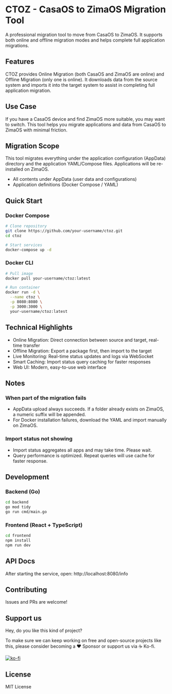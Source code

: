 <!--
 * @Author: a624669980@163.com a624669980@163.com
 * @Date: 2025-08-21 11:15:27
 * @LastEditors: a624669980@163.com a624669980@163.com
 * @LastEditTime: 2025-08-28 17:26:26
 * @FilePath: /CtoZ/README.md
 * @Description: 这是默认设置,请设置`customMade`, 打开koroFileHeader查看配置 进行设置: https://github.com/OBKoro1/koro1FileHeader/wiki/%E9%85%8D%E7%BD%AE
-->
# CTOZ - CasaOS to ZimaOS Migration Tool

A professional migration tool to move from CasaOS to ZimaOS. It supports both online and offline migration modes and helps complete full application migrations.

## Features

CTOZ provides Online Migration (both CasaOS and ZimaOS are online) and Offline Migration (only one is online). It downloads data from the source system and imports it into the target system to assist in completing full application migration.

## Use Case

If you have a CasaOS device and find ZimaOS more suitable, you may want to switch. This tool helps you migrate applications and data from CasaOS to ZimaOS with minimal friction.

## Migration Scope

This tool migrates everything under the application configuration (AppData) directory and the application YAML/Compose files. Applications will be re-installed on ZimaOS.

- All contents under AppData (user data and configurations)
- Application definitions (Docker Compose / YAML)

## Quick Start

### Docker Compose
```bash
# Clone repository
git clone https://github.com/your-username/ctoz.git
cd ctoz

# Start services
docker-compose up -d
```

### Docker CLI
```bash
# Pull image
docker pull your-username/ctoz:latest

# Run container
docker run -d \
  --name ctoz \
  -p 8080:8080 \
  -p 3000:3000 \
  your-username/ctoz:latest
```

## Technical Highlights

- Online Migration: Direct connection between source and target, real-time transfer
- Offline Migration: Export a package first, then import to the target
- Live Monitoring: Real-time status updates and logs via WebSocket
- Smart Caching: Import status query caching for faster responses
- Web UI: Modern, easy-to-use web interface

## Notes

### When part of the migration fails
- AppData upload always succeeds. If a folder already exists on ZimaOS, a numeric suffix will be appended.
- For Docker installation failures, download the YAML and import manually on ZimaOS.

### Import status not showing
- Import status aggregates all apps and may take time. Please wait.
- Query performance is optimized. Repeat queries will use cache for faster response.

## Development

### Backend (Go)
```bash
cd backend
go mod tidy
go run cmd/main.go
```

### Frontend (React + TypeScript)
```bash
cd frontend
npm install
npm run dev
```

## API Docs

After starting the service, open: http://localhost:8080/info

## Contributing

Issues and PRs are welcome!

## Support us

Hey, do you like this kind of project?

To make sure we can keep working on free and open-source projects like this,
please consider becoming a ❤️ Sponsor or support us via ☕ Ko-fi.

[![ko-fi](https://ko-fi.com/img/githubbutton_sm.svg)](https://ko-fi.com/V7V71KA9CA)

## License

MIT License